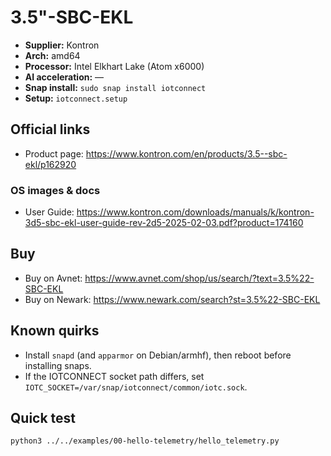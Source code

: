 # 3.5"-SBC-EKL

- **Supplier:** Kontron
- **Arch:** amd64
- **Processor:** Intel Elkhart Lake (Atom x6000)
- **AI acceleration:** —
- **Snap install:** `sudo snap install iotconnect`
- **Setup:** `iotconnect.setup`

## Official links
- Product page: https://www.kontron.com/en/products/3.5--sbc-ekl/p162920

### OS images & docs
- User Guide: https://www.kontron.com/downloads/manuals/k/kontron-3d5-sbc-ekl-user-guide-rev-2d5-2025-02-03.pdf?product=174160

## Buy
- Buy on Avnet: https://www.avnet.com/shop/us/search/?text=3.5%22-SBC-EKL
- Buy on Newark: https://www.newark.com/search?st=3.5%22-SBC-EKL

## Known quirks
- Install `snapd` (and `apparmor` on Debian/armhf), then reboot before installing snaps.
- If the IOTCONNECT socket path differs, set `IOTC_SOCKET=/var/snap/iotconnect/common/iotc.sock`.

## Quick test
```bash
python3 ../../examples/00-hello-telemetry/hello_telemetry.py
```
